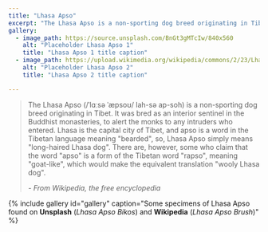 ```yaml
---
title: "Lhasa Apso"
excerpt: "The Lhasa Apso is a non-sporting dog breed originating in Tibet."
gallery:
  - image_path: https://source.unsplash.com/BnGt3gMTcIw/840x560
    alt: "Placeholder Lhasa Apso 1"
    title: "Lhasa Apso 1 title caption"
  - image_path: https://upload.wikimedia.org/wikipedia/commons/2/23/Lhasaapso.jpg
    alt: "Placeholder Lhasa Apso 2"
    title: "Lhasa Apso 2 title caption"

---
```


<blockquote>
  <p>The Lhasa Apso (/ˈlɑːsə ˈæpsoʊ/ lah-sə ap-soh) is a non-sporting dog breed originating in Tibet. It was bred as an interior sentinel in the Buddhist monasteries, to alert the monks to any intruders who entered. Lhasa is the capital city of Tibet, and apso is a word in the Tibetan language meaning "bearded", so, Lhasa Apso simply means "long-haired Lhasa dog". There are, however, some who claim that the word "apso" is a form of the Tibetan word "rapso", meaning "goat-like", which would make the equivalent translation "wooly Lhasa dog".</p>
  <cite>- From Wikipedia, the free encyclopedia</cite>
</blockquote>

{% include gallery id="gallery" caption="Some specimens of Lhasa Apso found on **Unsplash** (_Lhasa Apso Bikos_) and **Wikipedia** (_Lhasa Apso Brush_)" %}
